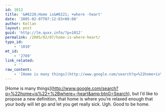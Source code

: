 ```yaml
---
id: 1012
title: '&#8220;Home is&#8221; +where -heart'
date: '2005-02-07T07:12:03+00:00'
author: Kellan
layout: post
guid: 'http://lm.quxx.info/?p=1012'
permalink: /2005/02/07/home-is-where-heart/
typo_id:
    - '1010'
mt_id:
    - '2769'
link_related:
    - ''
raw_content:
    - '[Home is many things](http://www.google.com/search?q=%22home+is%22+%2Bwhere+-heart&btnG=Search), but I\''d like to propose a new definition, that home is where you\''re relaxed enough that your body will let go and let you get really sick. Ugh.  Good to be home.'
---
```


\[Home is many things\](http://www.google.com/search?q=%22home+is%22+%2Bwhere+-heart&amp;btnG=Search), but I’d like to propose a new definition, that home is where you’re relaxed enough that your body will let go and let you get really sick. Ugh. Good to be home.
